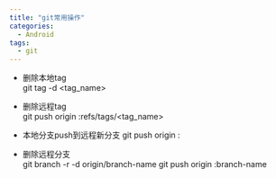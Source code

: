 ```yaml
---
title: "git常用操作"
categories:
  - Android
tags:
  - git
---
```


- 删除本地tag  
  git tag -d <tag_name>

- 删除远程tag  
  git push origin :refs/tags/<tag_name>

- 本地分支push到远程新分支
  git push origin <local>:<master>

- 删除远程分支  
  git branch -r -d origin/branch-name
  git push origin :branch-name
